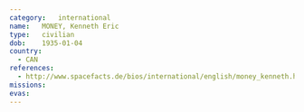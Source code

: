 ```yaml
---
category:	international
name:	MONEY, Kenneth Eric
type:	civilian
dob:	1935-01-04
country:
  - CAN
references:
  - http://www.spacefacts.de/bios/international/english/money_kenneth.htm
missions:
evas:
---
```

